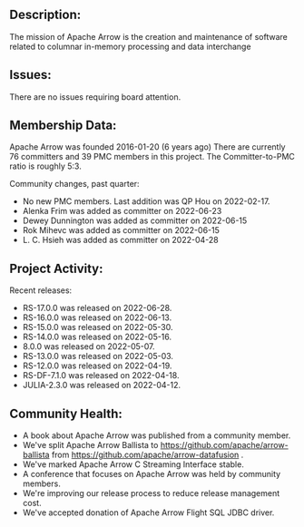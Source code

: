 ## Description:

The mission of Apache Arrow is the creation and maintenance of
software related to columnar in-memory processing and data interchange

## Issues:

There are no issues requiring board attention.

## Membership Data:

Apache Arrow was founded 2016-01-20 (6 years ago)
There are currently 76 committers and 39 PMC members in this project.
The Committer-to-PMC ratio is roughly 5:3.

Community changes, past quarter:
- No new PMC members. Last addition was QP Hou on 2022-02-17.
- Alenka Frim was added as committer on 2022-06-23
- Dewey Dunnington was added as committer on 2022-06-15
- Rok Mihevc was added as committer on 2022-06-15
- L. C. Hsieh was added as committer on 2022-04-28

## Project Activity:

Recent releases:

- RS-17.0.0 was released on 2022-06-28.
- RS-16.0.0 was released on 2022-06-13.
- RS-15.0.0 was released on 2022-05-30.
- RS-14.0.0 was released on 2022-05-16.
- 8.0.0 was released on 2022-05-07.
- RS-13.0.0 was released on 2022-05-03.
- RS-12.0.0 was released on 2022-04-19.
- RS-DF-7.1.0 was released on 2022-04-18.
- JULIA-2.3.0 was released on 2022-04-12.

## Community Health:

- A book about Apache Arrow was published from a community member.
- We've split Apache Arrow Ballista to
  https://github.com/apache/arrow-ballista from
  https://github.com/apache/arrow-datafusion .
- We've marked Apache Arrow C Streaming Interface stable.
- A conference that focuses on Apache Arrow was held by community members.
- We're improving our release process to reduce release management cost.
- We've accepted donation of Apache Arrow Flight SQL JDBC driver.
